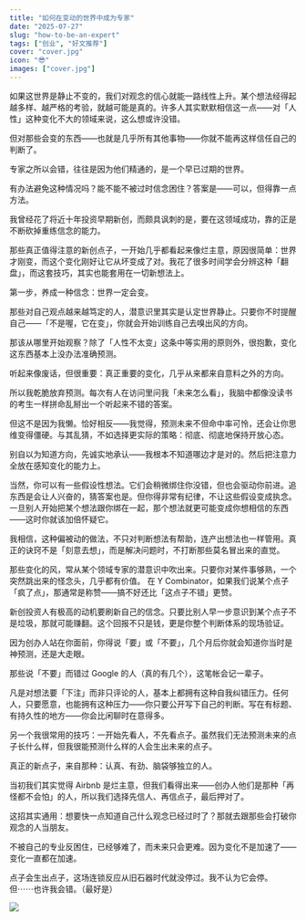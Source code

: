 ```yaml
---
title: "如何在变动的世界中成为专家"
date: "2025-07-27"
slug: "how-to-be-an-expert"
tags: ["创业", "好文推荐"]
cover: "cover.jpg"
icon: "😎"
images: ["cover.jpg"]
---
```

如果这世界是静止不变的，我们对观念的信心就能一路线性上升。某个想法经得起越多样、越严格的考验，就越可能是真的。许多人其实默默相信这一点——对「人性」这种变化不大的领域来说，这么想或许没错。



但对那些会变的东西——也就是几乎所有其他事物——你就不能再这样信任自己的判断了。



专家之所以会错，往往是因为他们精通的，是一个早已过期的世界。



有办法避免这种情况吗？能不能不被过时信念困住？答案是——可以，但得靠一点方法。



我曾经花了将近十年投资早期新创，而颇具讽刺的是，要在这领域成功，靠的正是不断砍掉重练信念的能力。



那些真正值得注意的新创点子，一开始几乎都看起来像烂主意，原因很简单：世界才刚变，而这个变化刚好让它从坏变成了对。我花了很多时间学会分辨这种「翻盘」，而这套技巧，其实也能套用在一切新想法上。



第一步，养成一种信念：世界一定会变。



那些对自己观点越来越笃定的人，潜意识里其实是认定世界静止。只要你不时提醒自己——「不是喔，它在变」，你就会开始训练自己去嗅出风的方向。



那该从哪里开始观察？除了「人性不太变」这条中等实用的原则外，很抱歉，变化这东西基本上没办法准确预测。



听起来像废话，但很重要：真正重要的变化，几乎从来都来自意料之外的方向。



所以我乾脆放弃预测。每次有人在访问里问我「未来怎么看」，我脑中都像没读书的考生一样拼命乱掰出一个听起来不错的答案。



但这不是因为我懒。恰好相反——我觉得，预测未来不但命中率可怜，还会让你思维变得僵硬。与其乱猜，不如选择更实际的策略：彻底、彻底地保持开放心态。



别自以为知道方向，先诚实地承认——我根本不知道哪边才是对的。然后把注意力全放在感知变化的能力上。



当然，你可以有一些假设性想法。它们会稍微绑住你没错，但也会驱动你前进。追东西是会让人兴奋的，猜答案也是。但你得非常有纪律，不让这些假设变成执念。
一旦别人开始把某个想法跟你绑在一起，那个想法就更可能变成你想相信的东西——这时你就该加倍怀疑它。



我相信，这种偏被动的做法，不只对判断想法有帮助，连产出想法也一样管用。真正的诀窍不是「刻意去想」，而是解决问题时，不打断那些莫名冒出来的直觉。



那些变化的风，常从某个领域专家的潜意识中吹出来。只要你对某件事够熟，一个突然跳出来的怪念头，几乎都有价值。
在 Y Combinator，如果我们说某个点子「疯了点」，那通常是称赞——搞不好还比「这点子不错」更赞。



新创投资人有极高的动机要刷新自己的信念。只要比别人早一步意识到某个点子不是垃圾，那就可能赚翻。这个回报不只是钱，更是你整个判断体系的现场验证。



因为创办人站在你面前，你得说「要」或「不要」，几个月后你就会知道你当时是神预测，还是大走眼。



那些说「不要」而错过 Google 的人（真的有几个），这笔帐会记一辈子。



凡是对想法要「下注」而非只评论的人，基本上都拥有这种自我纠错压力。任何人，只要愿意，也能拥有这种压力——你只要公开写下自己的判断。写在有标题、有持久性的地方——你会比闲聊时在意得多。



另一个我很常用的技巧：一开始先看人，不先看点子。虽然我们无法预测未来的点子长什么样，但我很能预测什么样的人会生出未来的点子。



真正的新点子，来自那种：认真、有劲、脑袋够独立的人。



当初我们其实觉得 Airbnb 是烂主意，但我们看得出来——创办人他们是那种「再怪都不会怕」的人，所以我们选择先信人、再信点子，最后押对了。



这招其实通用：想要快一点知道自己什么观念已经过时了？那就去跟那些会打破你观念的人当朋友。



不被自己的专业反困住，已经够难了，而未来只会更难。因为变化不是加速了——变化一直都在加速。



点子会生出点子，这场连锁反应从旧石器时代就没停过。我不认为它会停。
但⋯⋯也许我会错。（最好是）




![](https://prod-files-secure.s3.us-west-2.amazonaws.com/112d0858-5090-4d34-a606-b75eb8d65fd2/46476355-9cf3-4e99-9b7a-3531bc426380/1000202064.png?X-Amz-Algorithm=AWS4-HMAC-SHA256&X-Amz-Content-Sha256=UNSIGNED-PAYLOAD&X-Amz-Credential=ASIAZI2LB466UYK6B6MT%2F20250819%2Fus-west-2%2Fs3%2Faws4_request&X-Amz-Date=20250819T010413Z&X-Amz-Expires=3600&X-Amz-Security-Token=IQoJb3JpZ2luX2VjEGcaCXVzLXdlc3QtMiJHMEUCIER%2FqovpmYrduz0jbDxu7tB3yYvla0cSkjyocAUxAw0pAiEA0MH0P6EjfIUBUFyiETg5hGcUhA54PSWz2Gk%2FHOcE01EqiAQIsP%2F%2F%2F%2F%2F%2F%2F%2F%2F%2FARAAGgw2Mzc0MjMxODM4MDUiDHF7dlrA%2BNq5Js7s4yrcA49FamFHsEOPstLdlpSaHVAfw4REfrlsms%2FOSt18FEkPb3nCN2iDoKWv2wxp9Al51lQPWOtKMplb1ikHKt%2FfMJ%2BWAkQN9mowyBsqotE6uyOMY7dbZ4dQ25H78OEjuXzdZPoQ4g6mv5q4jobd%2B1eZpbHWO2c5SEd2r%2FhqZan63Wac3ALxrbXDcvq3S5n4ZlyMmuiorZ6EqBzznVDX5gJ44wJ0K9d2jNDkBwpYY8W%2FMptcCfaF5iBtfoSiQqtTCkUjzJVc5bnB8H%2Fa8bsqrcMXZsKK%2Bcf6s3CIFSf7o%2BkuTxt%2FbSjJmg6QkdVk%2FBKSk%2Bp%2B%2BS3hkPO6vGAgyYNe6bVBTInsghIDJXVyF53HMRbyKnIjAtcEUA5q6sTTeXFNMKZ6NSJ7Br86Nc62UDecZoWyb7uk%2BE6b%2FwxMF9Lzi9KOUFVo14k%2F74wuyMIgktpQ6ijlsTeaEnHAhJbgxXSpJG9WhXpaXE5yRUzQf%2BjFcJ71Uu1fm4oJU60oENhzI9wJaSBau5UhPNZpddjrfYyTQoAFa1XGqAO8OAzDxoipVkADsBb9He5hZVOpjUI5JCY4O1M7ZNEpwabExov%2F6zF%2FgH4YmvsnFUCbNhukdxKdO7HYHsA0OhtHI5g6mJ9iWGObMLHnjsUGOqUBF37l8E4ooU7Qm43gLbYwllopQ%2BbA4ITZt6AtbcFf3ugH4gndYzpQrZ7crWJ9MrwSSyuIaIFiqstz5i6XOGvB%2BvbizIK3cllZDt72Mi%2FegQvUbcKQ4m39LzaN9cgfURKSVr7sNpUYOTiG%2FeqwqB4Awo4RYLfwbMchy%2BRAMoiiGDQ4Fd4qs0JA9QqDkkMmaw6Gzakof0eG1rHR4WfBSu1rEHKq4yBX&X-Amz-Signature=cb466dfed33c369cd29ee026b50d8e2c0077f4420098b88e484fc615441fda83&X-Amz-SignedHeaders=host&x-amz-checksum-mode=ENABLED&x-id=GetObject)

